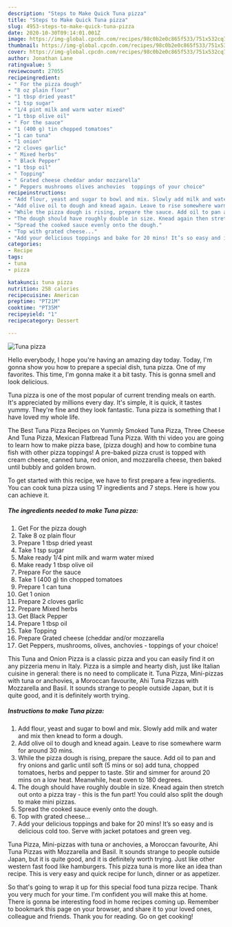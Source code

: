```yaml
---
description: "Steps to Make Quick Tuna pizza"
title: "Steps to Make Quick Tuna pizza"
slug: 4953-steps-to-make-quick-tuna-pizza
date: 2020-10-30T09:14:01.001Z
image: https://img-global.cpcdn.com/recipes/98c0b2e0c865f533/751x532cq70/tuna-pizza-recipe-main-photo.jpg
thumbnail: https://img-global.cpcdn.com/recipes/98c0b2e0c865f533/751x532cq70/tuna-pizza-recipe-main-photo.jpg
cover: https://img-global.cpcdn.com/recipes/98c0b2e0c865f533/751x532cq70/tuna-pizza-recipe-main-photo.jpg
author: Jonathan Lane
ratingvalue: 5
reviewcount: 27055
recipeingredient:
- " For the pizza dough"
- "8 oz plain flour"
- "1 tbsp dried yeast"
- "1 tsp sugar"
- "1/4 pint milk and warm water mixed"
- "1 tbsp olive oil"
- " For the sauce"
- "1 (400 g) tin chopped tomatoes"
- "1 can tuna"
- "1 onion"
- "2 cloves garlic"
- " Mixed herbs"
- " Black Pepper"
- "1 tbsp oil"
- " Topping"
- " Grated cheese cheddar andor mozzarella"
- " Peppers mushrooms olives anchovies  toppings of your choice"
recipeinstructions:
- "Add flour, yeast and sugar to bowl and mix. Slowly add milk and water and mix then knead to form a dough."
- "Add olive oil to dough and knead again. Leave to rise somewhere warm for around 30 mins."
- "While the pizza dough is rising, prepare the sauce. Add oil to pan and fry onions and garlic until soft (5 mins or so) add tuna, chopped tomatoes, herbs and pepper to taste. Stir and simmer for around 20 mins on a low heat. Meanwhile, heat oven to 180 degrees."
- "The dough should have roughly double in size. Knead again then stretch out onto a pizza tray - this is the fun part! You could also split the dough to make mini pizzas."
- "Spread the cooked sauce evenly onto the dough."
- "Top with grated cheese..."
- "Add your delicious toppings and bake for 20 mins! It’s so easy and is delicious cold too. Serve with jacket potatoes and green veg."
categories:
- Recipe
tags:
- tuna
- pizza

katakunci: tuna pizza 
nutrition: 258 calories
recipecuisine: American
preptime: "PT21M"
cooktime: "PT35M"
recipeyield: "1"
recipecategory: Dessert

---
```



![Tuna pizza](https://img-global.cpcdn.com/recipes/98c0b2e0c865f533/751x532cq70/tuna-pizza-recipe-main-photo.jpg)

Hello everybody, I hope you're having an amazing day today. Today, I'm gonna show you how to prepare a special dish, tuna pizza. One of my favorites. This time, I'm gonna make it a bit tasty. This is gonna smell and look delicious.

Tuna pizza is one of the most popular of current trending meals on earth. It's appreciated by millions every day. It's simple, it is quick, it tastes yummy. They're fine and they look fantastic. Tuna pizza is something that I have loved my whole life.

The Best Tuna Pizza Recipes on Yummly Smoked Tuna Pizza, Three Cheese And Tuna Pizza, Mexican Flatbread Tuna Pizza. With thi video you are going to learn how to make pizza base, (pizza dough) and how to combine tuna fish with other pizza toppings! A pre-baked pizza crust is topped with cream cheese, canned tuna, red onion, and mozzarella cheese, then baked until bubbly and golden brown.


To get started with this recipe, we have to first prepare a few ingredients. You can cook tuna pizza using 17 ingredients and 7 steps. Here is how you can achieve it.

<!--inarticleads1-->

##### The ingredients needed to make Tuna pizza:

1. Get  For the pizza dough
1. Take 8 oz plain flour
1. Prepare 1 tbsp dried yeast
1. Take 1 tsp sugar
1. Make ready 1/4 pint milk and warm water mixed
1. Make ready 1 tbsp olive oil
1. Prepare  For the sauce
1. Take 1 (400 g) tin chopped tomatoes
1. Prepare 1 can tuna
1. Get 1 onion
1. Prepare 2 cloves garlic
1. Prepare  Mixed herbs
1. Get  Black Pepper
1. Prepare 1 tbsp oil
1. Take  Topping
1. Prepare  Grated cheese (cheddar and/or mozzarella
1. Get  Peppers, mushrooms, olives, anchovies - toppings of your choice!


This Tuna and Onion Pizza is a classic pizza and you can easily find it on any pizzeria menu in Italy. Pizza is a simple and hearty dish, just like Italian cuisine in general: there is no need to complicate it. Tuna Pizza, Mini-pizzas with tuna or anchovies, a Moroccan favourite, Ahi Tuna Pizzas with Mozzarella and Basil. It sounds strange to people outside Japan, but it is quite good, and it is definitely worth trying. 

<!--inarticleads2-->

##### Instructions to make Tuna pizza:

1. Add flour, yeast and sugar to bowl and mix. Slowly add milk and water and mix then knead to form a dough.
1. Add olive oil to dough and knead again. Leave to rise somewhere warm for around 30 mins.
1. While the pizza dough is rising, prepare the sauce. Add oil to pan and fry onions and garlic until soft (5 mins or so) add tuna, chopped tomatoes, herbs and pepper to taste. Stir and simmer for around 20 mins on a low heat. Meanwhile, heat oven to 180 degrees.
1. The dough should have roughly double in size. Knead again then stretch out onto a pizza tray - this is the fun part! You could also split the dough to make mini pizzas.
1. Spread the cooked sauce evenly onto the dough.
1. Top with grated cheese...
1. Add your delicious toppings and bake for 20 mins! It’s so easy and is delicious cold too. Serve with jacket potatoes and green veg.


Tuna Pizza, Mini-pizzas with tuna or anchovies, a Moroccan favourite, Ahi Tuna Pizzas with Mozzarella and Basil. It sounds strange to people outside Japan, but it is quite good, and it is definitely worth trying. Just like other western fast food like hamburgers. This pizza tuna is more like an idea than recipe. This is very easy and quick recipe for lunch, dinner or as appetizer. 

So that's going to wrap it up for this special food tuna pizza recipe. Thank you very much for your time. I'm confident you will make this at home. There is gonna be interesting food in home recipes coming up. Remember to bookmark this page on your browser, and share it to your loved ones, colleague and friends. Thank you for reading. Go on get cooking!
